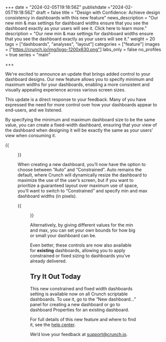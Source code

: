 +++
date = "2024-02-05T19:18:56Z"
publishdate ="2024-02-05T19:18:56Z"
draft = false
title = "Design with Confidence: Achieve design consistency in dashboards with this new feature"
news_description = "Our new min & max settings for dashboard widths ensure that you see the dashboard exactly as your users will see it. Click here to learn more."
description = "Our new min & max settings for dashboard widths ensure that you see the dashboard exactly as your users will see it."
weight = 20
tags = ["dashboards", "analyses", "layout"]
categories = ["feature"]
images = ["https://crunch.io/img/logo-1200x630.png"]
labs_only = false
no_profiles = true
series = "main"

+++

We're excited to announce an update that brings added control to your dashboard designs. Our new feature allows you to specify minimum and maximum widths for your dashboards, enabling a more consistent and visually appealing experience across various screen sizes.

This update is a direct response to your feedback. Many of you have expressed the need for more control over how your dashboards appear to end-users, and we listened.

By specifying the minimum and maximum dashboard size to be the same value, you can create a fixed-width dashboard, ensuring that your view of the dashboard when designing it will be exactly the same as your users’ view when consuming it.

{{<figure src="https://player-crunch-io.s3.amazonaws.com/help-crunch-io/screenshots/demo-dashboard-dec-2023.png" class="img-fluid">}}

When creating a new dashboard, you’ll now have the option to choose between “Auto” and “Constrained”. Auto remains the default, where Crunch will dynamically resize the dashboard to maximize the use of the user’s screen, but if you want to prioritize a guaranteed layout over maximum use of space, you’ll want to switch to “Constrained” and specify min and max dashboard widths (in pixels).

{{<figure src="https://player-crunch-io.s3.amazonaws.com/help-crunch-io/screenshots/set-width-dashboard-dec-2023.png" class="img-fluid">}}

Alternatively, by giving different values for the min and max, you can set your own bounds for how big or small your dashboard can be.

Even better, these controls are now also available for **existing** dashboards, allowing you to apply constrained or fixed sizing to dashboards you’ve already delivered.

## Try It Out Today

This new constrained and fixed width dashboards setting is available now on all Crunch scriptable dashboards. To use it, go to the “New dashboard…” panel for creating a new dashboard or go to dashboard Properties for an existing dashboard.

For full details of this new feature and where to find it, see the [help center](https://help.crunch.io/hc/en-us/articles/22051616032653-Setting-the-width-of-a-dashboard).

We’d love your feedback at [support@crunch.io](mailto:support@crunch.io).

